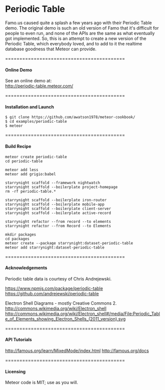 Periodic Table
===========================================

Famo.us caused quite a splash a few years ago with their Periodic Table demo.  The original demo is such an old version of Famo that it's difficult for people to even run, and none of the APIs are the same as what eventually got implemented.  So, this is an attempt to create a new version of the Periodic Table, which everybody loved, and to add to it the realtime database goodness that Meteor can provide.


==========================================
#### Online Demo  

See an online demo at:  
http://periodic-table.meteor.com/


==========================================
#### Installation and Launch

````
$ git clone https://github.com/awatson1978/meteor-cookbook/
$ cd examples/periodic-table
$ meteor
````

==========================================
#### Build Recipe  

````
meteor create periodic-table
cd periodic-table

meteor add less
meteor add grigio:babel

starrynight scaffold --framework nightwatch
starrynight scaffold --boilerplate project-homepage
rm -rf periodic-table.*

starrynight scaffold --boilerplate iron-router
starrynight scaffold --boilerplate mobile-app
starrynight scaffold --boilerplate client-server
starrynight scaffold --boilerplate active-record

starrynight refactor --from record --to elements
starrynight refactor --from Record --to Elements

mkdir packages
cd packages
meteor create --package starrynight:dataset-periodic-table
meteor add starrynight:dataset-periodic-table
````


==========================================
#### Acknowledgements

Periodic table data is courtesy of Chris Andrejewski.  

https://www.npmjs.com/package/periodic-table
https://github.com/andrejewski/periodic-table  


Electron Shell Diagrams - mostly Creative Commons 2.
http://commons.wikimedia.org/wiki/Electron_shell
http://commons.wikimedia.org/wiki/Electron_shell#/media/File:Periodic_Table_of_Elements_showing_Electron_Shells_(2011_version).svg

==========================================
#### API Tutorials  


http://famous.org/learn/MixedMode/index.html
http://famous.org/docs


==========================================
#### Licensing

Meteor code is MIT; use as you will.  
